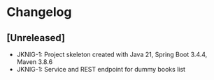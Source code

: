 # Changelog

## [Unreleased]
- JKNIG-1: Project skeleton created with Java 21, Spring Boot 3.4.4, Maven 3.8.6
- JKNIG-1: Service and REST endpoint for dummy books list
